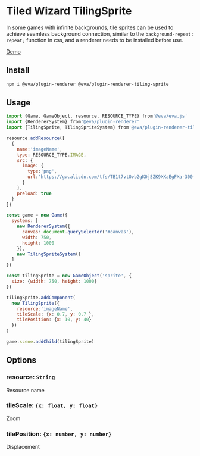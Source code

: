 # Tiled Wizard TilingSprite

In some games with infinite backgrounds, tile sprites can be used to achieve seamless background connection, similar to the `background-repeat: repeat;` function in css, and a renderer needs to be installed before use.

[Demo](https://eva.js.org/playground/#/tilingSprite)

## Install

```bash
npm i @eva/plugin-renderer @eva/plugin-renderer-tiling-sprite
```

## Usage

```js
import {Game, GameObject, resource, RESOURCE_TYPE} from'@eva/eva.js'
import {RendererSystem} from'@eva/plugin-renderer'
import {TilingSprite, TilingSpriteSystem} from'@eva/plugin-renderer-tiling-sprite'

resource.addResource([
  {
    name:'imageName',
    type: RESOURCE_TYPE.IMAGE,
    src: {
      image: {
        type:'png',
        url:'https://gw.alicdn.com/tfs/TB1t7vtOvb2gK0jSZK9XXaEgFXa-300-431.png'
      }
    },
    preload: true
  }
])

const game = new Game({
  systems: [
    new RendererSystem({
      canvas: document.querySelector('#canvas'),
      width: 750,
      height: 1000
    }),
    new TilingSpriteSystem()
  ]
})

const tilingSprite = new GameObject('sprite', {
  size: {width: 750, height: 1000}
})

tilingSprite.addComponent(
  new TilingSprite({
    resource:'imageName',
    tileScale: {x: 0.7, y: 0.7 },
    tilePosition: {x: 10, y: 40}
  })
)

game.scene.addChild(tilingSprite)
```

## Options

### resource: `String`

Resource name

### tileScale: `{x: float, y: float}`

Zoom

### tilePosition: `{x: number, y: number}`

Displacement

<br/>
<br/>
<br/>
<br/>
<br/>